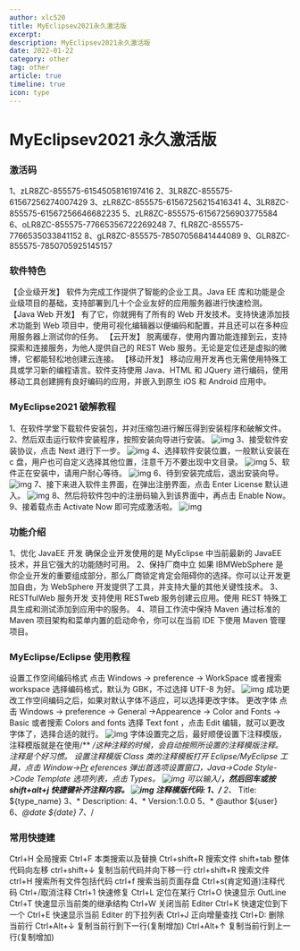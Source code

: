 ```yaml
---
author: xlc520
title: MyEclipsev2021永久激活版
excerpt: 
description: MyEclipsev2021永久激活版
date: 2022-01-22
category: other
tag: other
article: true
timeline: true
icon: type
---
```


# MyEclipsev2021 永久激活版

### 激活码

1、zLR8ZC-855575-6154505816197416
2、3LR8ZC-855575-61567256274007429
3、zLR8ZC-855575-61567256215416341
4、3LR8ZC-855575-61567256646682235
5、zLR8ZC-855575-61567256903775584
6、oLR8ZC-855575-77665356722269248
7、fLR8ZC-855575-7766535033841152
8、gLR8ZC-855575-78507056841444089
9、GLR8ZC-855575-7850705925145157

### 软件特色

【企业级开发】
软件为完成工作提供了智能的企业工具。Java EE 库和功能是企业级项目的基础，支持部署到几十个企业友好的应用服务器进行快速检测。
【Java Web 开发】
有了它，你就拥有了所有的 Web 开发技术。支持快速添加技术功能到 Web 项目中，使用可视化编辑器以便编码和配置，并且还可以在多种应用服务器上测试你的任务。
【云开发】
脱离缓存，使用内置功能连接到云，支持探索和连接服务，为他人提供自己的 REST Web 服务。无论是定位还是虚拟的微博，它都能轻松地创建云连接。
【移动开发】
移动应用开发再也无需使用特殊工具或学习新的编程语言。软件支持使用 Java、HTML 和 JQuery 进行编码，使用移动工具创建拥有良好编码的应用，并嵌入到原生
iOS 和 Android 应用中。

### MyEclipse2021 破解教程

1、在软件学堂下载软件安装包，并对压缩包进行解压得到安装程序和破解文件。
2、然后双击运行软件安装程序，按照安装向导进行安装。
![img](https://bitbucket.org/xlc520/blogasset/raw/main/images2/202106280930579127.jpg)
3、接受软件安装协议，点击 Next 进行下一步。
![img](https://bitbucket.org/xlc520/blogasset/raw/main/images2/202106280931029971.jpg)
4、选择软件安装位置，一般默认安装在 c 盘，用户也可自定义选择其他位置，注意千万不要出现中文目录。
![img](https://bitbucket.org/xlc520/blogasset/raw/main/images2/202106280931116442.jpg)
5、软件正在安装中，请用户耐心等待。
![img](https://bitbucket.org/xlc520/blogasset/raw/main/images2/202106280931181934.jpg)
6、待到安装完成后，退出安装向导。
![img](https://bitbucket.org/xlc520/blogasset/raw/main/images2/202106280931248968.jpg)
7、接下来进入软件主界面，在弹出注册界面，点击 Enter License 默认进入。
![img](https://bitbucket.org/xlc520/blogasset/raw/main/images2/202106280931301641123212.jpg)
8、然后将软件包中的注册码输入到该界面中，再点击 Enable Now。
9、接着载点击 Activate Now 即可完成激活啦。
![img](https://bitbucket.org/xlc520/blogasset/raw/main/images2/202106280931445590.jpg)

### 功能介绍

1、优化 JavaEE 开发
确保企业开发使用的是 MyEclipse 中当前最新的 JavaEE 技术，并且它强大的功能随时可用。
2、保持厂商中立
如果 IBMWebSphere 是你企业开发的重要组成部分，那么厂商锁定肯定会阻碍你的选择。你可以让开发更加自由，为 WebSphere
开发提供了工具，并支持大量的其他关键性技术。
3、RESTfulWeb 服务开发
支持使用 RESTweb 服务创建云应用。使用 REST 特殊工具生成和测试添加到应用中的服务。
4、项目工作流中保持 Maven
通过标准的 Maven 项目架构和菜单内置的启动命令，你可以在当前 IDE 下使用 Maven 管理项目。

### MyEclipse/Eclipse 使用教程

设置工作空间编码格式
点击 Windows → preference → WorkSpace
或者搜索 workspace
选择编码格式，默认为 GBK，不过选择 UTF-8 为好。
![img](https://bitbucket.org/xlc520/blogasset/raw/main/images2/202107091052554606.jpg)
成功更改工作空间编码之后，如果对默认字体不适应，可以选择更改字体。
更改字体
点击 Windows → preference → General →Appearence → Color and Fonts → Basic
或者搜索 Colors and fonts
选择 Text font ，点击 Edit 编辑，就可以更改字体了，选择合适的就行。
![img](https://bitbucket.org/xlc520/blogasset/raw/main/images2/202107091053019148.jpg)
字体设置完之后，最好顺便设置下注释模版，注释模版就是在使用/** */这种注释的时候，会自动按照所设置的注释模版注释。注释是个好习惯。
设置注释模版
Class 类的注释模板打开 Eclipse/MyEclipse 工具，点击 Window->[Pr](http://www.xue51.com/zt/Premierebbdq/)
eferences 弹出首选项设置窗口，Java->Code Style->Code Template 选项列表，点击 Types。
![img](https://bitbucket.org/xlc520/blogasset/raw/main/images2/20210709105305842.jpg)
可以输入/**，然后回车或按 shift+alt+j 快捷键补齐注释内容。
![img](https://bitbucket.org/xlc520/blogasset/raw/main/images2/202107091053091687.jpg)
注释模版代码:
1、/**
2、* Title: ${type_name}
3、* Description:
4、* Version:1.0.0
5、* @author ${user}
6、*@date ${date}
7、*/

### 常用快捷建

Ctrl+H 全局搜索
Ctrl+F 本类搜索以及替换
Ctrl+shift+R 搜索文件
shift+tab 整体代码向左移
ctrl+shift+↓ 复制当前代码并向下移一行 ctrl+shift+R 搜索文件
ctrl+H 搜索所有文件包括代码
ctrl+f 搜索当前页面存盘
Ctrl+s(肯定知道)注释代码
Ctrl+/取消注释
Ctrl+1 快速修复
Ctrl+L 定位在某行
Ctrl+O 快速显示 OutLine
Ctrl+T 快速显示当前类的继承结构
Ctrl+W 关闭当前 Editer
Ctrl+K 快速定位到下一个
Ctrl+E 快速显示当前 Editer 的下拉列表
Ctrl+J 正向增量查找
Ctrl+D: 删除当前行
Ctrl+Alt+↓ 复制当前行到下一行(复制增加)
Ctrl+Alt+↑ 复制当前行到上一行(复制增加)
